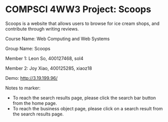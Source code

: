 # COMPSCI 4WW3 Project: Scoops

Scoops is a website that allows users to browse for ice cream shops, and contribute through writing reviews.

Course Name: Web Computing and Web Systems

Group Name: Scoops

Member 1: Leon So, 400127468, sol4

Member 2: Joy Xiao, 400125285, xiaoz18

Demo: http://3.19.199.96/

Notes to marker:
- To reach the search results page, please click the search bar button from the home page.
- To reach the business object page, please click on a search result from the search results page.
